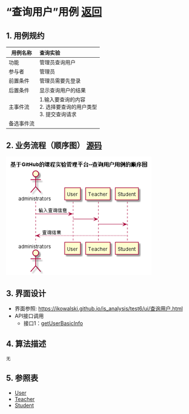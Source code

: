 # “查询用户”用例 [返回](../README.md)
## 1. 用例规约

|用例名称|查询实验|
|-------|:-------------|
|功能|管理员查询用户|
|参与者|管理员|
|前置条件|管理员需要先登录|
|后置条件| 显示查询用户的结果|
|主事件流| 1.输入要查询的内容<br/> 2. 选择要查询的用户类型<br/> 3. 提交查询请求 |
|备选事件流| |

## 2. 业务流程（顺序图） [源码](../src/sequence查询用户.puml)
![sequence1](../sequence查询用户.png) 

## 3. 界面设计
- 界面参照: https://ikowalski.github.io/is_analysis/test6/ui/查询用户.html
- API接口调用
    - 接口1：[getUserBasicInfo](../接口/getUserBasicInfo.md) 

## 4. 算法描述
    无
    
## 5. 参照表
- [User](../数据库设计.md/#User)
- [Teacher](../数据库设计.md/#Teacher)
- [Student](../数据库设计.md/#Student)
